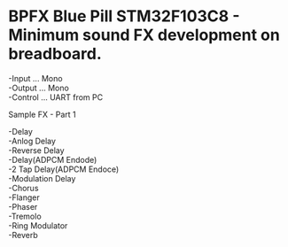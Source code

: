 # BPFX Blue Pill STM32F103C8 - Minimum sound FX development on breadboard.

-Input ... Mono  
-Output ... Mono  
-Control ... UART from PC  

Sample FX - Part 1

-Delay  
-Anlog Delay  
-Reverse Delay  
-Delay(ADPCM Endode)  
-2 Tap Delay(ADPCM Endoce)  
-Modulation Delay  
-Chorus  
-Flanger  
-Phaser  
-Tremolo  
-Ring Modulator  
-Reverb  
